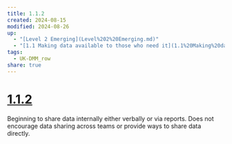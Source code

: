 ```yaml
---
title: 1.1.2
created: 2024-08-15
modified: 2024-08-26
up:
  - "[Level 2 Emerging](Level%202%20Emerging.md)"
  - "[1.1 Making data available to those who need it](1.1%20Making%20data%20available%20to%20those%20who%20need%20it.md)"
tags:
  - UK-DMM_row
share: true
---
```

# [1.1.2](1.1.2.md)

Beginning to share data internally either verbally or via reports. Does not encourage data sharing across teams or provide ways to share data directly.
